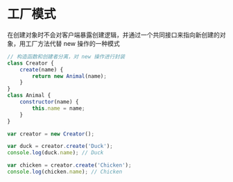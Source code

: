 # 工厂模式

在创建对象时不会对客户端暴露创建逻辑，并通过一个共同接口来指向新创建的对象，用工厂方法代替 new 操作的一种模式

```javascript
// 构造函数和创建者分离，对 new 操作进行封装
class Creator {
    create(name) {
        return new Animal(name);
    }
}
class Animal {
    constructor(name) {
        this.name = name;
    }
}

var creator = new Creator();

var duck = creator.create('Duck');
console.log(duck.name); // Duck

var chicken = creator.create('Chicken');
console.log(chicken.name); // Chicken
```
